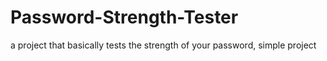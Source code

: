 # Password-Strength-Tester
a project that basically tests the strength of your password, simple project
